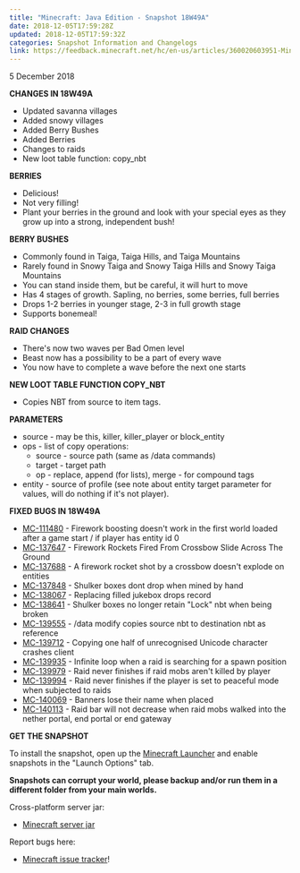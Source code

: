 ```yaml
---
title: "Minecraft: Java Edition - Snapshot 18W49A"
date: 2018-12-05T17:59:28Z
updated: 2018-12-05T17:59:32Z
categories: Snapshot Information and Changelogs
link: https://feedback.minecraft.net/hc/en-us/articles/360020603951-Minecraft-Java-Edition-Snapshot-18W49A
---
```


5 December 2018

**CHANGES IN 18W49A**

- Updated savanna villages
- Added snowy villages
- Added Berry Bushes
- Added Berries
- Changes to raids
- New loot table function: copy_nbt

**BERRIES**

- Delicious!
- Not very filling!
- Plant your berries in the ground and look with your special eyes as they grow up into a strong, independent bush!

**BERRY BUSHES**

- Commonly found in Taiga, Taiga Hills, and Taiga Mountains
- Rarely found in Snowy Taiga and Snowy Taiga Hills and Snowy Taiga Mountains
- You can stand inside them, but be careful, it will hurt to move
- Has 4 stages of growth. Sapling, no berries, some berries, full berries
- Drops 1-2 berries in younger stage, 2-3 in full growth stage
- Supports bonemeal!

**RAID CHANGES**

- There's now two waves per Bad Omen level
- Beast now has a possibility to be a part of every wave
- You now have to complete a wave before the next one starts

**NEW LOOT TABLE FUNCTION COPY_NBT**

- Copies NBT from source to item tags.

**PARAMETERS**

- source - may be this, killer, killer_player or block_entity
- ops - list of copy operations:
  - source - source path (same as /data commands)
  - target - target path
  - op - replace, append (for lists), merge - for compound tags
- entity - source of profile (see note about entity target parameter for values, will do nothing if it's not player).

**FIXED BUGS IN 18W49A**

- [MC-111480](https://bugs.mojang.com/browse/MC-111480) - Firework boosting doesn't work in the first world loaded after a game start / if player has entity id 0
- [MC-137647](https://bugs.mojang.com/browse/MC-137647) - Firework Rockets Fired From Crossbow Slide Across The Ground
- [MC-137688](https://bugs.mojang.com/browse/MC-137688) - A firework rocket shot by a crossbow doesn't explode on entities
- [MC-137848](https://bugs.mojang.com/browse/MC-137848) - Shulker boxes dont drop when mined by hand
- [MC-138067](https://bugs.mojang.com/browse/MC-138067) - Replacing filled jukebox drops record
- [MC-138641](https://bugs.mojang.com/browse/MC-138641) - Shulker boxes no longer retain "Lock" nbt when being broken
- [MC-139555](https://bugs.mojang.com/browse/MC-139555) - /data modify copies source nbt to destination nbt as reference
- [MC-139712](https://bugs.mojang.com/browse/MC-139712) - Copying one half of unrecognised Unicode character crashes client
- [MC-139935](https://bugs.mojang.com/browse/MC-139935) - Infinite loop when a raid is searching for a spawn position
- [MC-139979](https://bugs.mojang.com/browse/MC-139979) - Raid never finishes if raid mobs aren't killed by player
- [MC-139994](https://bugs.mojang.com/browse/MC-139994) - Raid never finishes if the player is set to peaceful mode when subjected to raids
- [MC-140069](https://bugs.mojang.com/browse/MC-140069) - Banners lose their name when placed
- [MC-140113](https://bugs.mojang.com/browse/MC-140113) - Raid bar will not decrease when raid mobs walked into the nether portal, end portal or end gateway

**GET THE SNAPSHOT**

To install the snapshot, open up the [Minecraft Launcher](https://minecraft.net/download) and enable snapshots in the "Launch Options" tab.

**Snapshots can corrupt your world, please backup and/or run them in a different folder from your main worlds.**

Cross-platform server jar:

- [Minecraft server jar](https://launcher.mojang.com/v1/objects/5b6eb767f6708d351e3d1009a44115bb033b854f/server.jar)

Report bugs here:

- [Minecraft issue tracker](https://bugs.mojang.com/browse/MC)!
